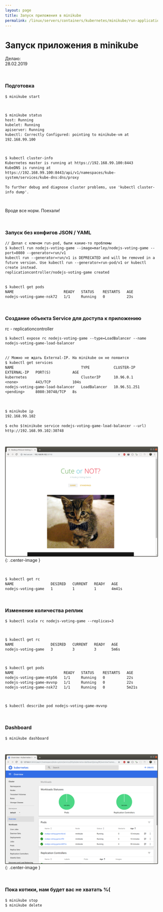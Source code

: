 ```yaml
---
layout: page
title: Запуск приложения в minikube
permalink: /linux/servers/containers/kubernetes/minikube/run-application/
---
```


# Запуск приложения в minikube

Делаю:  
28.02.2019

<br/>

### Подготовка

    $ minikube start

<br/>

    $ minikube status
    host: Running
    kubelet: Running
    apiserver: Running
    kubectl: Correctly Configured: pointing to minikube-vm at 192.168.99.100

<br/>

    $ kubectl cluster-info
    Kubernetes master is running at https://192.168.99.100:8443
    KubeDNS is running at https://192.168.99.100:8443/api/v1/namespaces/kube-system/services/kube-dns:dns/proxy

    To further debug and diagnose cluster problems, use 'kubectl cluster-info dump'.

<br/>

Вроде все норм. Поехали!

<br/>

### Запуск без конфигов JSON / YAML

    // Делал с ключом run-pod, были какие-то проблемы
    $ kubectl run nodejs-voting-game --image=marley/nodejs-voting-game --port=8080 --generator=run/v1
    kubectl run --generator=run/v1 is DEPRECATED and will be removed in a future version. Use kubectl run --generator=run-pod/v1 or kubectl create instead.
    replicationcontroller/nodejs-voting-game created


    $ kubectl get pods
    NAME                       READY   STATUS    RESTARTS   AGE
    nodejs-voting-game-nsk72   1/1     Running   0          23s

<br/>

### Создание объекта Service для доступа к приложению

rc - replicationcontroller

    $ kubectl expose rc nodejs-voting-game --type=LoadBalancer --name nodejs-voting-game-load-balancer


    // Можно не ждать External-IP. На minikube он не появится
    $ kubectl get services
    NAME                               TYPE           CLUSTER-IP     EXTERNAL-IP   PORT(S)          AGE
    kubernetes                         ClusterIP      10.96.0.1      <none>        443/TCP          104s
    nodejs-voting-game-load-balancer   LoadBalancer   10.96.51.251   <pending>     8080:30748/TCP   8s



    $ minikube ip
    192.168.99.102

    $ echo $(minikube service nodejs-voting-game-load-balancer --url)
    http://192.168.99.102:30748

<br/>

![Cats inside minikube](/img/linux/servers/containers/kubernetes/nodejs-voting-game-cats.png "Cats inside minikube"){: .center-image }

<br/>

    $ kubectl get rc
    NAME                 DESIRED   CURRENT   READY   AGE
    nodejs-voting-game   1         1         1       4m41s

<br/>

### Изменение количества реплик

    $ kubectl scale rc nodejs-voting-game --replicas=3

<br/>

    $ kubectl get rc
    NAME                 DESIRED   CURRENT   READY   AGE
    nodejs-voting-game   3         3         3       5m6s

<br/>

    $ kubectl get pods
    NAME                       READY   STATUS    RESTARTS   AGE
    nodejs-voting-game-mtp56   1/1     Running   0          22s
    nodejs-voting-game-mvvnp   1/1     Running   0          22s
    nodejs-voting-game-nsk72   1/1     Running   0          5m21s

<br/>

    $ kubectl describe pod nodejs-voting-game-mvvnp

<br/>

### Dashboard

    $ minikube dashboard

<br/>

![minikube dashboard](/img/linux/servers/containers/kubernetes/dashboard.png "minikube dashboard"){: .center-image }

<br/>

### Пока котики, нам будет вас не хватать %(

    $ minikube stop
    $ minikube delete
